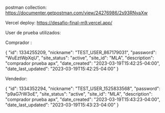 postman collection: https://documenter.getpostman.com/view/24276986/2s93RNyaXw

Vercel deploy: https://desafio-final-m9.vercel.app/

User de prueba utilizados:


Comprador :


{
    "id": 1334255209,
    "nickname": "TEST_USER_867179031",
    "password": "WuEztWpXqU",
    "site_status": "active",
    "site_id": "MLA",
    "description": "comprador prueba apx",
    "date_created": "2023-03-19T15:42:25-04:00",
    "date_last_updated": "2023-03-19T15:42:25-04:00"
} 


Vendedor:


{
    "id": 1334352294,
    "nickname": "TEST_USER_1525833568",
    "password": "p9aG7rW3oE",
    "site_status": "active",
    "site_id": "MLA",
    "description": "comprador prueba apx",
    "date_created": "2023-03-19T15:43:23-04:00",
    "date_last_updated": "2023-03-19T15:43:23-04:00"
    }
